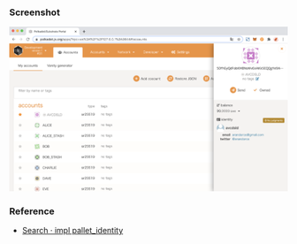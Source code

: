 ### Screenshot
![](./screenshot.png)

### Reference
- [Search · impl pallet_identity](https://github.com/search?l=Rust&p=2&q=impl+pallet_identity&type=Code)
